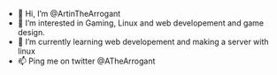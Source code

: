 - 👋 Hi, I’m @ArtinTheArrogant
- 👀 I’m interested in Gaming, Linux and web developement and game design.
- 🌱 I’m currently learning web developement and making a server with linux
- 📫 Ping me on twitter @ATheArrogant

<!---
ArtinTheArrogant/ArtinTheArrogant is a ✨ special ✨ repository because its `README.md` (this file) appears on your GitHub profile.
You can click the Preview link to take a look at your changes.
--->
